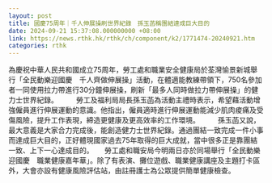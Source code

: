 ```yaml
---
layout: post
title: 國慶75周年｜千人伸展操刷世界紀錄　孫玉菡稱團結達成巨大目的
date: 2024-09-21 15:37:08.000000000 +08:00
link: https://news.rthk.hk/rthk/ch/component/k2/1771474-20240921.htm
categories: rthk
---
```


為慶祝中華人民共和國成立75周年，勞工處和職業安全健康局於荃灣愉景新城舉行「全民動樂迎國慶　千人齊做伸展操」活動，在體適能教練帶領下，750名參加者一同使用拉力帶進行30分鐘伸展操，刷新「最多人同時做拉力帶伸展操」的健力士世界紀錄。
　　 
勞工及福利局局長孫玉菡為活動主禮時表示，希望藉活動增強僱員進行伸展運動的意識。他指出，僱員適時進行伸展運動能減少肌肉痠痛及受傷風險，提升工作表現，締造更健康及更高效率的工作環境。
　　 
孫玉菡又說，最大意義是大家合力完成後，能創造健力士世界紀錄。通過團結一致完成一件小事而達成巨大目的，正好體現國家過去75年取得的巨大成就，當中很多正是靠團結一致、上下一心達成目的。
　 
勞工處和職安局今明兩日亦於同場舉行「全民動樂迎國慶　職業健康嘉年華」。除了有表演、攤位遊戲、職業健康講座及主題打卡區外，大會亦設有健康風險評估站，由註冊護士為公眾提供簡單健康檢查。
